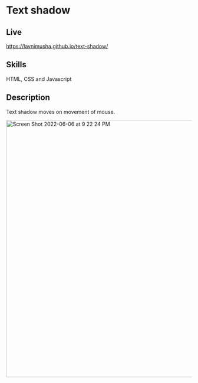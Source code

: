 # Text shadow

## Live
https://lavnimusha.github.io/text-shadow/

## Skills
HTML, CSS and Javascript

## Description
Text shadow moves on movement of mouse.

<img width="697" alt="Screen Shot 2022-06-06 at 9 22 24 PM" src="https://user-images.githubusercontent.com/40901373/172308768-8f7a6f34-6f3e-4cc4-bca4-62489c8ff03a.png">
